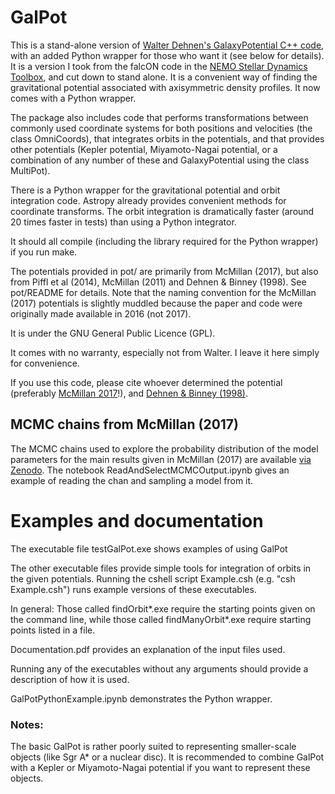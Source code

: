GalPot
============

This is a stand-alone version of [Walter Dehnen's GalaxyPotential C++ code](https://ui.adsabs.harvard.edu/abs/1998MNRAS.294..429D), with an added Python wrapper for those who want it (see below for details). It is a version I took from the falcON code in the [NEMO Stellar Dynamics Toolbox](https://github.com/teuben/nemo), and cut down to stand alone. It is a convenient way of finding the gravitational potential associated with axisymmetric density profiles. It now comes with a Python wrapper.

The package also includes code that performs transformations between commonly used coordinate systems for both positions and velocities (the class OmniCoords), that integrates orbits in the potentials, and that provides other potentials (Kepler potential, Miyamoto-Nagai potential, or a combination of any number of these and GalaxyPotential using the class MultiPot).

There is a Python wrapper for the gravitational potential and orbit integration code. Astropy already provides convenient methods for coordinate transforms. The orbit integration is dramatically faster (around 20 times faster in tests) than using a Python integrator.

It should all compile (including the library required for the Python wrapper) if you run make.

The potentials provided in pot/ are primarily from McMillan (2017), but also from Piffl et al (2014), McMillan (2011) and Dehnen & Binney (1998). See pot/README for details. Note that the naming convention for the McMillan (2017) potentials is slightly muddled because the paper and code were originally made available in 2016 (not 2017).

It is under the GNU General Public Licence (GPL).

It comes with no warranty, especially not from Walter. I leave it here simply for convenience.

If you use this code, please cite whoever determined the potential (preferably [McMillan 2017](http://dx.doi.org/10.1093/mnras/stw2759)!), and [Dehnen & Binney (1998)](http://dx.doi.org/10.1046/j.1365-8711.1998.01282.x).

## MCMC chains from McMillan (2017)

The MCMC chains used to explore the probability distribution of the model parameters for the main results given in McMillan (2017) are available [via Zenodo](https://doi.org/10.5281/zenodo.6219842). The notebook ReadAndSelectMCMCOutput.ipynb gives an example of reading the chan and sampling a model from it.

# Examples and documentation

The executable file testGalPot.exe shows examples of using GalPot

The other executable files provide simple tools for integration of orbits in the given potentials. Running the cshell script Example.csh (e.g. "csh Example.csh") runs example versions of these executables.

In general: Those called findOrbit*.exe require the starting points given on the command line, while those called findManyOrbit*.exe require starting points listed in a file.

Documentation.pdf provides an explanation of the input files used.

Running any of the executables without any arguments should provide a description of how it is used.

GalPotPythonExample.ipynb demonstrates the Python wrapper. 


### Notes: 

The basic GalPot is rather poorly suited to representing smaller-scale objects (like Sgr A* or a nuclear disc). It is recommended to combine GalPot with a Kepler or Miyamoto-Nagai potential if you want to represent these objects.


